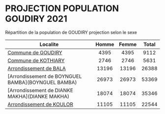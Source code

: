# PROJECTION POPULATION GOUDIRY 2021
	
Répartition de la population de GOUDIRY projection selon le sexe
	
| Localite  | Homme | Femme | Total |
| --------- |:-----:|:-----:|:-----:|
| [Commune de GOUDIRY](GOUDIRY) | 4395 | 4395 | 9112 |
| [Commune de KOTHIARY](KOTHIARY) | 2746 | 2746 | 5631 |
| [Arrondissement de BALA](BALA) | 13196 | 13196 | 26388 |
| [Arrondissement de BOYNGUEL BAMBA](BOYNGUEL BAMBA) | 26973 | 26973 | 53369 |
| [Arrondissement de DIANKE MAKHA](DIANKE MAKHA) | 18074 | 18074 | 35346 |
| [Arrondissement de KOULOR](KOULOR) | 11105 | 11105 | 22544 |
